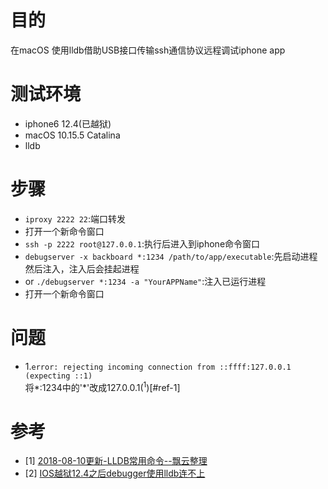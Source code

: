# 目的
在macOS 使用lldb借助USB接口传输ssh通信协议远程调试iphone app
# 测试环境
- iphone6 12.4(已越狱)
- macOS 10.15.5 Catalina
- lldb
# 步骤
- `iproxy 2222 22`:端口转发
- 打开一个新命令窗口
- `ssh -p 2222 root@127.0.0.1`:执行后进入到iphone命令窗口
- `debugserver -x backboard *:1234 /path/to/app/executable`:先启动进程然后注入，注入后会挂起进程
- or `./debugserver *:1234 -a "YourAPPName"`:注入已运行进程
- 打开一个新命令窗口
# 问题
- <span id="question.1">1.</span>`error: rejecting incoming connection from ::ffff:127.0.0.1 (expecting ::1)
` \
将*:1234中的'*'改成127.0.0.1(<sup>1</sup>)[#ref-1]
# 参考
- [1] [2018-08-10更新-LLDB常用命令--飘云整理](https://www.dllhook.com/post/51.html)<a id="ref-1"></a>
- [2] [IOS越狱12.4之后debugger使用lldb连不上](https://www.ioshacker.net/thread-148-1-1.html)
